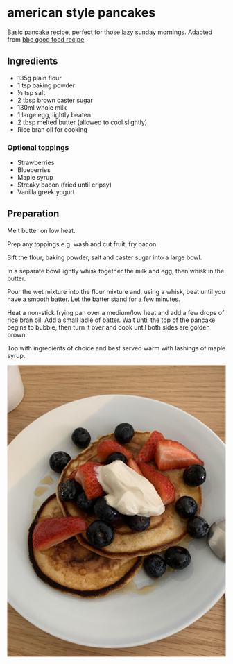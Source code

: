 # american style pancakes

Basic pancake recipe, perfect for those lazy sunday mornings. Adapted from [bbc good food recipe](https://www.bbc.co.uk/food/recipes/fluffyamericanpancak_74828).


## Ingredients

- 135g plain flour
- 1 tsp baking powder
- ½ tsp salt
- 2 tbsp brown caster sugar
- 130ml whole milk
- 1 large egg, lightly beaten
- 2 tbsp melted butter (allowed to cool slightly) 
- Rice bran oil for cooking
  
 ### Optional toppings

- Strawberries
- Blueberries
- Maple syrup 
- Streaky bacon (fried until cripsy)
- Vanilla greek yogurt

## Preparation

Melt butter on low heat.

Prep any toppings e.g. wash and cut fruit, fry bacon

Sift the flour, baking powder, salt and caster sugar into a large bowl.
 
In a separate bowl lightly whisk together the milk and egg, then whisk in the butter.

Pour the wet mixture into the flour mixture and, using a whisk, beat until you have a smooth batter. Let the batter stand for a few minutes.

Heat a non-stick frying pan over a medium/low heat and add a few drops of rice bran oil. Add a small ladle of batter. Wait until the top of the pancake begins to bubble, then turn it over and cook until both sides are golden brown.

Top with ingredients of choice and best served warm with lashings of maple syrup.

![alt text](https://github.com/caligin/actual-cookbook/blob/master/img/pancake.jpg)